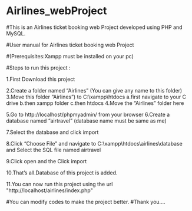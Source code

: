 # Airlines_webProject
#This is an Airlines ticket booking web Project developed using PHP and MySQL. 

#User manual for Airlines ticket booking web Project 

#(Prerequisites:Xampp must be installed on your pc)

#Steps to run this project :

1.First Download this project

2.Create a folder named “Airlines” (You can give any name to this folder)
3.Move this folder “Airlines”) to C:\xampp\htdocs 
  a.first navigate to your C drive
  b.then xampp folder
  c.then htdocs
4.Move the “Airlines” folder here 

5.Go to http://localhost/phpmyadmin/ from your browser
6.Create a database named “airtravel” (database name must be same as me)

7.Select the database and click import 

8.Click “Choose File” and navigate to C:\xampp\htdocs\airlines\database and Select the SQL file named airtravel

9.Click open and the Click import


10.That’s all.Database of this project is added.

11.You can now run this project  using the url "http://localhost/airlines/index.php"

#You can modify codes to make the project better.
#Thank you….
